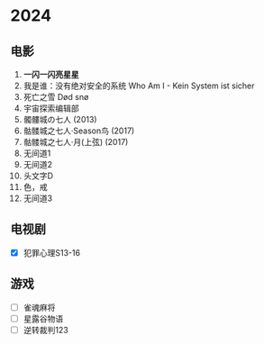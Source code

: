 # 2024

## 电影

1. **一闪一闪亮星星**
2. 我是谁：没有绝对安全的系统 Who Am I - Kein System ist sicher
3. 死亡之雪 Død snø
4. 宇宙探索编辑部
5. 髑髏城の七人 (2013)
6. 骷髅城之七人·Season鸟 (2017)
7. 骷髅城之七人·月(上弦) (2017)
8. 无间道1
9. 无间道2
10. 头文字D
11. 色，戒
12. 无间道3

## 电视剧

- [x] 犯罪心理S13-16

## 游戏

- [ ] 雀魂麻将
- [ ] 星露谷物语
- [ ] 逆转裁判123